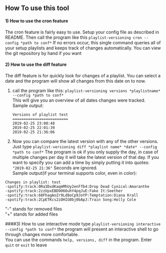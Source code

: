 ## How To use this tool
#### 1) How to use the cron feature
The cron feature is fairly easy to use. Setup your config file as described in README.
Then call the program like this ```playlist-versioning cron --config *path to conf*```
If no errors occur, this single command queries all of your setup playlists and keeps
track of changes automatically. You can view the git repository by hand if you want
#### 2) How to use the diff feature
The diff feature is for quickly look for changes of a playlist. You can select a date
and the program will show all changes from this date on to now.
1) call the program like this: ```playlist-versioning versions *playlistname* --config *path to conf*```  
    This will give you an overview of all dates changes were tracked.  
    Sample output: 
    ```
    Versions of playlist test  
    =========================  
    2019-02-25 23:08:48  
    2019-02-25 22:01:39  
    2019-02-25 21:36:06 
    ```
2) Now you can compare the latest version with any of the other versions.  
Just type ```playlist-versioning diff *playlist name* *date* --config *path to conf*```
The program is ok if you only supply the day, in case of multiple changes per day it will take the latest version
of that day. If you want to specify you can add a time by simply putting it into quotes: ```"2019-02-25 21:36"```
Seconds are ignored.  
Sample output(if your terminal supports color, even in color):
```
Changes in playlist: test
-spotify:track:0Ra3DxdKaqmMhUy2enFfb4:Drop Dead Cynical:Amaranthe
-spotify:track:2zzUpxEBD9O6OuhY4pqJuE:Fake It:Seether
-spotify:track:68FhagAoZr9Ld8oCp9JoYP:Temptation:Diana Krall
-spotify:track:2CpETKcs2iOHIG0bj0bApJ:Train Song:Holly Cole
```
 "-" stands for removed files  
 "+" stands for added files 

####3) How to use interactive mode
type ```playlist-versioning interactive --config *path to conf*```
the program will present an interactive shell to go through changes more comfortable.  
You can use the commands ```help, versions, diff``` in the program. Enter ```quit``` or ```exit``` to leave